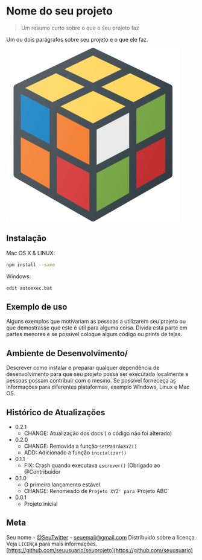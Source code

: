 
# Nome do seu projeto
> Um resumo curto sobre o que o seu projeto faz

Um ou dois parágrafos sobre seu projeto e o que ele faz.

![](geek.png)

## Instalação

Mac OS X & LINUX:

```sh
npm install --save
```

Windows:

```sh
edit autoexec.bat
```

## Exemplo de uso

Alguns exemplos que motivariam as pessoas a utilizarem seu projeto ou que demostrasse que este é útil para alguma coisa. Divida esta parte em partes menores e se possível coloque algum código ou prints de telas.

## Ambiente de Desenvolvimento/

Descrever como instalar e preparar qualquer dependência de desenvolvimento para que seu projeto possa ser executado localmente e pessoas possam contribuir com o mesmo.
Se possível forneceça as informações para diferentes plataformas, exemplo WIndows, Linux e Mac OS.


## Histórico de Atualizações 

* 0.2.1
    * CHANGE: Atualização dos docs ( o código não foi alterado)
* 0.2.0
    * CHANGE: Removida a função `setPadrãoXYZ()`
    * ADD: Adicionado a função `inicializar()`
* 0.1.1
    * FIX: Crash quando executava `escrever()` (Obrigado ao @Contribuidor
* 0.1.0
    * O primeiro lançamento estável
    * CHANGE: Renomeado de `Projeto XYZ' para `Projeto ABC`
* 0.0.1
    * Projeto inicial

## Meta

Seu nome - [@SeuTwitter](https://twitter.com/seuTwitter) - seuemail@gmail.com
Distribuido sobre a licença. Veja `LICENÇA` para mais informações.
[https://github.com/seuusuario/seuprojeto](https://github.com/seuusuario)
